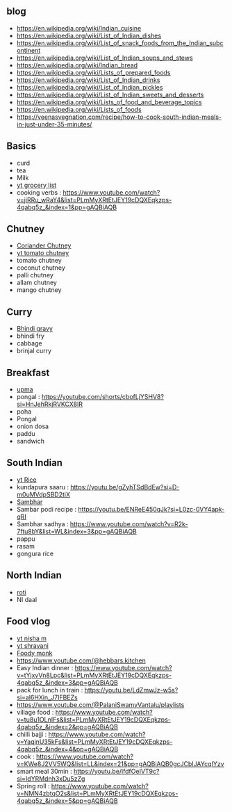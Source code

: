 
## blog
* https://en.wikipedia.org/wiki/Indian_cuisine
* https://en.wikipedia.org/wiki/List_of_Indian_dishes
* https://en.wikipedia.org/wiki/List_of_snack_foods_from_the_Indian_subcontinent
* https://en.wikipedia.org/wiki/List_of_Indian_soups_and_stews
* https://en.wikipedia.org/wiki/Indian_bread
* https://en.wikipedia.org/wiki/Lists_of_prepared_foods
* https://en.wikipedia.org/wiki/List_of_Indian_drinks
* https://en.wikipedia.org/wiki/List_of_Indian_pickles
* https://en.wikipedia.org/wiki/List_of_Indian_sweets_and_desserts
* https://en.wikipedia.org/wiki/Lists_of_food_and_beverage_topics
* https://en.wikipedia.org/wiki/Lists_of_foods
* https://veenasvegnation.com/recipe/how-to-cook-south-indian-meals-in-just-under-35-minutes/

## Basics
* curd
* tea
* Milk
* [yt grocery list](https://www.youtube.com/watch?v=9bCkz-P8mLA&list=PLmMyXRtEtJEba7aQjFMh0E-sI8KPcC6Ds&index=1&pp=gAQBiAQB)  
* cooking verbs : https://www.youtube.com/watch?v=jiRRu_wRaY4&list=PLmMyXRtEtJEY19cDQXEqkzps-4qabq5z_&index=1&pp=gAQBiAQB

## Chutney
* [Coriander Chutney](https://www.indianhealthyrecipes.com/coriander-coconut-chutney/)
* [yt tomato chutney](https://www.youtube.com/watch?v=5WmofqHvGIQ&list=PLmMyXRtEtJEba7aQjFMh0E-sI8KPcC6Ds&index=3&pp=gAQBiAQB)
* tomato chutney
* coconut chutney
* palli chutney
* allam chutney 
* mango chutney

## Curry
* [Bhindi gravy](https://www.vegrecipesofindia.com/bhindi-masala-gravy-recipe/)
* bhindi fry
* cabbage
* brinjal curry


## Breakfast
* [upma](https://www.tarladalal.com/upma--quick-upma-recipe-breakfast-upma-38658r)
* pongal : https://youtube.com/shorts/cbofLjYSHV8?si=HnJehRkjRVKCX8lR
* poha 
* Pongal 
* onion dosa
* paddu
* sandwich


## South Indian
* [yt Rice](https://www.youtube.com/watch?v=bP0vOcIarKM&list=PLmMyXRtEtJEba7aQjFMh0E-sI8KPcC6Ds&index=2&pp=gAQBiAQB)
* kundapura saaru : https://youtu.be/gZyhTSdBdEw?si=D-m0uMVdpSBD2tiX
* [Sambhar](https://www.indianhealthyrecipes.com/andhra-sambar-recipe-how-to-make-south-indian-sambar/)
* Sambar podi recipe : https://youtu.be/ENReE450qJk?si=L0zc-0VY4apk-qRI
* Sambhar sadhya : https://www.youtube.com/watch?v=R2k-7ftu8bY&list=WL&index=3&pp=gAQBiAQB
* pappu
* rasam
* gongura rice

## North Indian
* [roti](https://www.cookwithmanali.com/roti-recipe/)
* NI daal


## Food vlog
* [yt nisha m](https://www.youtube.com/watch?v=kRjU6rZ0ni4&list=PLmMyXRtEtJEba7aQjFMh0E-sI8KPcC6Ds&index=1&pp=gAQBiAQB)
* [yt shravani](https://www.youtube.com/watch?v=S1aPK4QwfAU&list=PLmMyXRtEtJEba7aQjFMh0E-sI8KPcC6Ds&index=2&pp=gAQBiAQB)
* [Foody monk](https://youtu.be/slRYtTwZyhg?si=NWmcw3rMLpKQ9PYt)
* https://www.youtube.com/@hebbars.kitchen
* Easy Indian dinner : https://www.youtube.com/watch?v=tYjxvVn8Lpc&list=PLmMyXRtEtJEY19cDQXEqkzps-4qabq5z_&index=3&pp=gAQBiAQB
* pack for lunch in train : https://youtu.be/LdZmwJz-w5s?si=al6HXin_J7IFBEZs
* https://www.youtube.com/@PalaniSwamyVantalu/playlists
* village food : https://www.youtube.com/watch?v=tu8u1OLnIFs&list=PLmMyXRtEtJEY19cDQXEqkzps-4qabq5z_&index=2&pp=gAQBiAQB
* chilli bajji : https://www.youtube.com/watch?v=YaqjnU35kFs&list=PLmMyXRtEtJEY19cDQXEqkzps-4qabq5z_&index=4&pp=gAQBiAQB
* cook : https://www.youtube.com/watch?v=KWe8J2VV5WQ&list=LL&index=21&pp=gAQBiAQB0gcJCbIJAYcqIYzv
* smart meal 30min : https://youtu.be/ifdfOeIVT9c?si=IdYRMdnh3xDu5zZg
* Spring roll : https://www.youtube.com/watch?v=NMN4zbtqO2s&list=PLmMyXRtEtJEY19cDQXEqkzps-4qabq5z_&index=5&pp=gAQBiAQB
